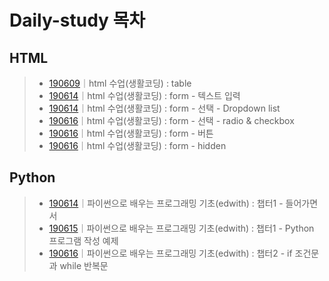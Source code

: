 # Daily-study 목차

## HTML  
> - [190609](190609.md)｜html 수업(생활코딩) : table  
> - [190614](190614-2.md)｜html 수업(생활코딩) : form - 텍스트 입력
> - [190614](190614-3.md)｜html 수업(생활코딩) : form - 선택 - Dropdown list
> - [190616](190616-2.md)｜html 수업(생활코딩) : form - 선택 - radio & checkbox
> - [190616](190616-3.md)｜html 수업(생활코딩) : form - 버튼
> - [190616](190616-4.md)｜html 수업(생활코딩) : form - hidden

## Python
> - [190614](190614-1.md)｜파이썬으로 배우는 프로그래밍 기초(edwith) : 챕터1 - 들어가면서
> - [190615](190615.md)｜파이썬으로 배우는 프로그래밍 기초(edwith) : 챕터1 - Python 프로그램 작성 예제
> - [190616](190616-1.md)｜파이썬으로 배우는 프로그래밍 기초(edwith) : 챕터2 - if 조건문과 while 반복문
